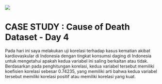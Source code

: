 <img src="https://cloudonair.withgoogle.com/api/assets?path=/gs/gweb-gc-gather-production.appspot.com/files/AAANsUkbI2YbsqU6Bp1LcvnTIWxmAq6YqKBMPAvzRKafVXz5e-Hos1u6U93-GznMChWoAxrPPcUsBMmBk23BZr0mS2M.1Kj-bx3ECiOPV4Jg">

# CASE STUDY : Cause of Death Dataset - Day 4<br>
Pada hari ini saya melakukan uji korelasi terhadap kasus kematian akibat kardiovaskular di Indonesia dengan tingkat konsumsi daging di Indonesia untuk mengetahui apakah kedua variabel ini saling berkaitan atau tidak.<br>
Berdasarkan pada penghitungan korelasi, kedua variabel tersebut memiliki koefisien korelasi sebesar 0.74235, yang memiliki arti bahwa kedua variabel tersebut memiliki korelasi positif atau memiliki korelasi yang kuat.